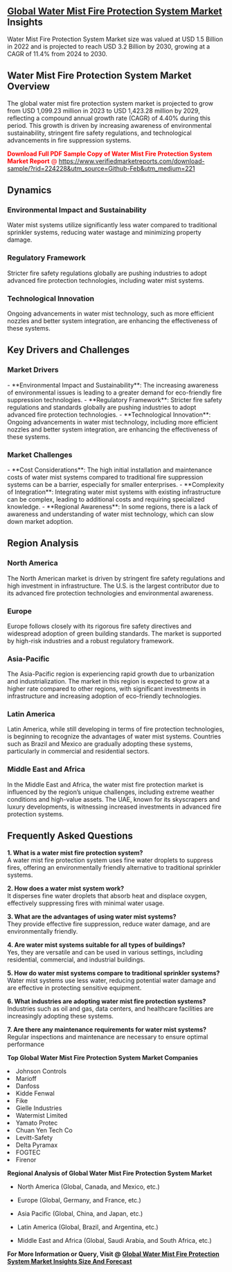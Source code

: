 <h2><a href="https://www.verifiedmarketreports.com/download-sample/?rid=224228&amp;utm_source=Github&amp;utm_medium=221" target="_blank">Global Water Mist Fire Protection System Market</a> Insights</h2><p>Water Mist Fire Protection System Market size was valued at USD 1.5 Billion in 2022 and is projected to reach USD 3.2 Billion by 2030, growing at a CAGR of 11.4% from 2024 to 2030.</p><p><h2>Water Mist Fire Protection System Market Overview</h2> The global water mist fire protection system market is projected to grow from USD 1,099.23 million in 2023 to USD 1,423.28 million by 2029, reflecting a compound annual growth rate (CAGR) of 4.40% during this period. This growth is driven by increasing awareness of environmental sustainability, stringent fire safety regulations, and technological advancements in fire suppression systems. <p><span class=""><span style="color: #ff0000;"><strong>Download Full PDF Sample Copy of Water Mist Fire Protection System Market Report</strong> @ </span><a href="https://www.verifiedmarketreports.com/download-sample/?rid=224228&amp;utm_source=Github-Feb&amp;utm_medium=221" target="_blank">https://www.verifiedmarketreports.com/download-sample/?rid=224228&amp;utm_source=Github-Feb&amp;utm_medium=221</a></span></p> <h2>Dynamics</h2> <h3>Environmental Impact and Sustainability</h3> Water mist systems utilize significantly less water compared to traditional sprinkler systems, reducing water wastage and minimizing property damage. <h3>Regulatory Framework</h3> Stricter fire safety regulations globally are pushing industries to adopt advanced fire protection technologies, including water mist systems. <h3>Technological Innovation</h3> Ongoing advancements in water mist technology, such as more efficient nozzles and better system integration, are enhancing the effectiveness of these systems. <h2>Key Drivers and Challenges</h2> <h3>Market Drivers</h3> - **Environmental Impact and Sustainability**: The increasing awareness of environmental issues is leading to a greater demand for eco-friendly fire suppression technologies. - **Regulatory Framework**: Stricter fire safety regulations and standards globally are pushing industries to adopt advanced fire protection technologies. - **Technological Innovation**: Ongoing advancements in water mist technology, including more efficient nozzles and better system integration, are enhancing the effectiveness of these systems. <h3>Market Challenges</h3> - **Cost Considerations**: The high initial installation and maintenance costs of water mist systems compared to traditional fire suppression systems can be a barrier, especially for smaller enterprises. - **Complexity of Integration**: Integrating water mist systems with existing infrastructure can be complex, leading to additional costs and requiring specialized knowledge. - **Regional Awareness**: In some regions, there is a lack of awareness and understanding of water mist technology, which can slow down market adoption. <h2>Region Analysis</h2> <h3>North America</h3> The North American market is driven by stringent fire safety regulations and high investment in infrastructure. The U.S. is the largest contributor due to its advanced fire protection technologies and environmental awareness. <h3>Europe</h3> Europe follows closely with its rigorous fire safety directives and widespread adoption of green building standards. The market is supported by high-risk industries and a robust regulatory framework. <h3>Asia-Pacific</h3> The Asia-Pacific region is experiencing rapid growth due to urbanization and industrialization. The market in this region is expected to grow at a higher rate compared to other regions, with significant investments in infrastructure and increasing adoption of eco-friendly technologies. <h3>Latin America</h3> Latin America, while still developing in terms of fire protection technologies, is beginning to recognize the advantages of water mist systems. Countries such as Brazil and Mexico are gradually adopting these systems, particularly in commercial and residential sectors. <h3>Middle East and Africa</h3> In the Middle East and Africa, the water mist fire protection market is influenced by the region’s unique challenges, including extreme weather conditions and high-value assets. The UAE, known for its skyscrapers and luxury developments, is witnessing increased investments in advanced fire protection systems. <h2>Frequently Asked Questions</h2> <p><strong>1. What is a water mist fire protection system?</strong><br> A water mist fire protection system uses fine water droplets to suppress fires, offering an environmentally friendly alternative to traditional sprinkler systems. <p><strong>2. How does a water mist system work?</strong><br> It disperses fine water droplets that absorb heat and displace oxygen, effectively suppressing fires with minimal water usage. <p><strong>3. What are the advantages of using water mist systems?</strong><br> They provide effective fire suppression, reduce water damage, and are environmentally friendly. <p><strong>4. Are water mist systems suitable for all types of buildings?</strong><br> Yes, they are versatile and can be used in various settings, including residential, commercial, and industrial buildings. <p><strong>5. How do water mist systems compare to traditional sprinkler systems?</strong><br> Water mist systems use less water, reducing potential water damage and are effective in protecting sensitive equipment. <p><strong>6. What industries are adopting water mist fire protection systems?</strong><br> Industries such as oil and gas, data centers, and healthcare facilities are increasingly adopting these systems. <p><strong>7. Are there any maintenance requirements for water mist systems?</strong><br> Regular inspections and maintenance are necessary to ensure optimal performance</p><p><strong>Top Global Water Mist Fire Protection System Market Companies</strong></p><div data-test-id=""><p><li>Johnson Controls</li><li> Marioff</li><li> Danfoss</li><li> Kidde Fenwal</li><li> Fike</li><li> Gielle Industries</li><li> Watermist Limited</li><li> Yamato Protec</li><li> Chuan Yen Tech Co</li><li> Levitt-Safety</li><li> Delta Pyramax</li><li> FOGTEC</li><li> Firenor</li></p><div><strong>Regional Analysis of&nbsp;Global Water Mist Fire Protection System Market</strong></div><ul><li dir="ltr"><p dir="ltr">North America&nbsp;(Global, Canada, and Mexico, etc.)</p></li><li dir="ltr"><p dir="ltr">Europe (Global, Germany, and France, etc.)</p></li><li dir="ltr"><p dir="ltr">Asia Pacific&nbsp;(Global, China, and Japan, etc.)</p></li><li dir="ltr"><p dir="ltr">Latin America&nbsp;(Global, Brazil, and Argentina, etc.)</p></li><li dir="ltr">Middle East and Africa&nbsp;(Global, Saudi Arabia, and South Africa, etc.)</li></ul><p><strong>For More Information or Query, Visit @&nbsp;</strong><strong><a href="https://www.verifiedmarketreports.com/product/water-mist-fire-protection-system-market/?utm_source=Github&amp;utm_medium=221" target="_blank">Global Water Mist Fire Protection System Market Insights Size And Forecast</a></strong></p></div>
